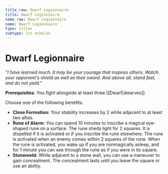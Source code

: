```yaml
---
title_raw: Dwarf Legionnaire
title: Dwarf Legionnaire
name_raw: Dwarf Legionnaire
name: Dwarf Legionnaire
type: titles
subtype: 1st echelon
---
```


# Dwarf Legionnaire

*"I have learned much. It may be your courage that inspires others. Watch your opponent's shield as well* *as their sword. And above all, stand fast, and do not yield."*

**Prerequisites:** You fight alongside at least three [[Dwarf|dwarves]].

Choose one of the following benefits.

- **Close Formation:** Your stability increases by 2 while adjacent to at least two allies.
- **Rune of Alarm:** You can spend 10 minutes to inscribe a magical eye-shaped rune on a surface. The rune sheds light for 2 squares. It is dispelled if it is activated or if you inscribe the rune elsewhere. The rune is activated when an enemy comes within 2 squares of the rune. When the rune is activated, you wake up if you are nonmagically asleep, and for 1 minute you can see through the rune as if you were in its square.
- **Stonemeld:** While adjacent to a stone wall, you can use a maneuver to gain concealment. The concealment lasts until you leave the square or use an ability.
